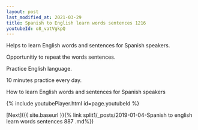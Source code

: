 ```yaml
---
layout: post
last_modified_at: 2021-03-29
title: Spanish to English learn words sentences 1216 
youtubeId: o8_vatVgkpQ
---
```

 
 
Helps to learn English words and sentences for Spanish speakers.

Opportunitiy to repeat the words sentences. 

Practice English language. 
 
10 minutes practice every day. 
 
How to learn English words and sentences for Spanish speakers 
 
{% include youtubePlayer.html id=page.youtubeId %}
 
 
[Next]({{ site.baseurl }}{% link  split1/_posts/2019-01-04-Spanish to english learn words sentences 887 .md%})
 
